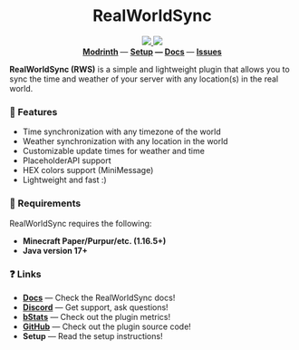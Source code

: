 <!--suppress ALL -->
<div align="center">
    <h1>RealWorldSync</h1>
    <a href="https://github.com/BX-Team/RealWorldSync/actions/workflows/build.yml">
        <img src="https://img.shields.io/github/actions/workflow/status/BX-Team/RealWorldSync/build.yml?branch=master&logo=github"/>
    </a>  
    <a href="https://discord.gg/p7cxhw7E2M">
        <img src="https://img.shields.io/discord/931595732752953375.svg?label=&logo=discord&logoColor=fff&color=7389D8&labelColor=6A7EC2" />
    </a>
    <br>
    <b>
        <a href="https://modrinth.com/plugin/rws">Modrinth</a>
    </b> —
    <b>
        <a href="">Setup</a>
    </b> 
    <b> —
        <a href="https://github.com/BX-Team/RealWorldSync/wiki">Docs</a>
    </b> — 
    <b>
        <a href="https://github.com/BX-Team/RealWorldSync/issues">Issues</a>
    </b>
</div>

**RealWorldSync (RWS)** is a simple and lightweight plugin that allows you to sync the time and weather of your server with any location(s) in the real world.

### 🤖 Features
- Time synchronization with any timezone of the world
- Weather synchronization with any location in the world
- Customizable update times for weather and time
- PlaceholderAPI support
- HEX colors support (MiniMessage)
- Lightweight and fast :)

### 🔨 Requirements
RealWorldSync requires the following:

- **Minecraft Paper/Purpur/etc. (1.16.5+)**
- **Java version 17+**

### ❓ Links

- **[Docs](https://github.com/BX-Team/RealWorldSync/wiki)** — Check the RealWorldSync docs!
- **[Discord](https://discord.gg/p7cxhw7E2M)** — Get support, ask questions!
- **[bStats](https://bstats.org/plugin/bukkit/RealWorldSync/19076)** — Check out the plugin metrics!
- **[GitHub](https://github.com/BX-Team/RealWorldSync)** — Check out the plugin source code!
- **Setup** — Read the setup instructions!